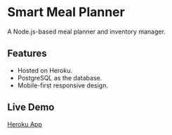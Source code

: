 # Smart Meal Planner
A Node.js-based meal planner and inventory manager.

## Features
- Hosted on Heroku.
- PostgreSQL as the database.
- Mobile-first responsive design.

## Live Demo
[Heroku App](https://smart-meal-planner.herokuapp.com/)